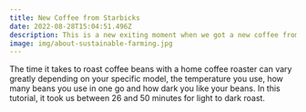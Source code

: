 ```yaml
---
title: New Coffee from Starbicks
date: 2022-08-28T15:04:51.496Z
description: This is a new exiting moment when we got a new coffee from Kenya.
image: img/about-sustainable-farming.jpg
---
```

The time it takes to roast coffee beans with a home coffee roaster can vary greatly depending on your specific model, the temperature you use, how many beans you use in one go and how dark you like your beans. In this tutorial, it took us between 26 and 50 minutes for light to dark roast.
